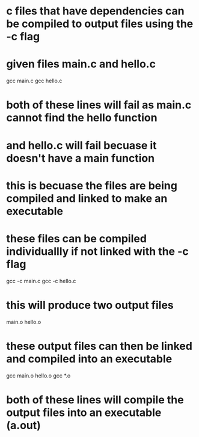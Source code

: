 
# c files that have dependencies can be compiled to output files using the -c flag

# given files main.c and hello.c
gcc main.c 
gcc hello.c

# both of these lines will fail as main.c cannot find the hello function
# and hello.c will fail becuase it doesn't have a main function

# this is becuase the files are being compiled and linked to make an executable
# these files can be compiled individuallly if not linked with the -c flag
gcc -c main.c
gcc -c hello.c

# this will produce two output files
main.o
hello.o

# these output files can then be linked and compiled into an executable
gcc main.o hello.o 
gcc *.o

# both of these lines will compile the output files into an executable (a.out)

